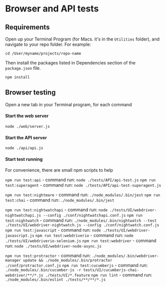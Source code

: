 # Browser and API tests

## Requirements
Open up your Terminal Program (for Macs. it's in the `Utilities` folder), and navigate to your repo folder. For example:
```
cd /User/myname/projects/repo-name
```
Then install the packages listed in Dependencies section of the `package.json` file.
```
npm install
```

## Browser testing

Open a new tab in your Terminal program, for each command

#### Start the web server
```
node ./web/server.js
```

#### Start the API server
```
node ./api/api.js
```

#### Start test running

For convenience, there are small npm scripts to help

`npm run test:api` - command run: `node ./tests/API/api-test.js`
`npm run test:superagent` - command run: `node ./tests/API/api-test-superagent.js`
        
`npm run test:nightmare` - command run: `./node_modules/.bin/jest`
`npm run test:chai` - command run: `./node_modules/.bin/jest`

`npm run test:nightwatchapi` - command run: `node ./tests/UI/webdriver-nightwatchapi.js --config ./conf/nightwatchapi.conf.js`
`npm run test:nightwatch` - command run: `./node_modules/.bin/nightwatch --test ./tests/UI/webdriver-nightwatch.js --config ./conf/nightwatch.conf.js`
`npm run test:javascript` - command run: `node ./tests/UI/webdriver-javascript.js`
`npm run test:webdriverio` - command run: `node ./tests/UI/webdriverio-selenium.js`
`npm run test:webdriver` - command run: `node ./tests/UI/webdriver-node-async.js`

`npm run test:protractor` - command run: `./node_modules/.bin/webdriver-manager update && ./node_modules/.bin/protractor ./conf/protractor.conf.js`
`npm run test:cucumberjs` - command run: `./node_modules/.bin/cucumber-js -r tests/UI/cucumberjs-chai-webdriver/**/*.js ./tests/UI/*.feature`
`npm run lint` - command run: `./node_modules/.bin/eslint ./tests/**/**/*.js`
